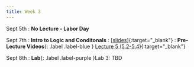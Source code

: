 ```yaml
---
title: Week 3
---
```

Sept 5th
: **No Lecture - Labor Day**

Sept 7th
: **Intro to Logic and Conditonals**
  : [\[slides\]](https://docs.google.com/presentation/d/14iqUn3TEQRYpN5DeLk1k7bMaAuoM0YxikMXg1xwyNr4/edit?usp=sharing&resourcekey=0-xzhgcFyd7iNBIdvuglrPNA){:target="_blank"}
: **Pre-Lecture Videos**{: .label .label-blue } [Lecture 5 (5.2-5.4)](https://youtube.com/playlist?list=PLr509y092L28AOrUdphblWlh_sJYcu4RR){:target="_blank"}

Sept 8th
: **Lab**{: .label .label-purple }Lab 3: TBD
